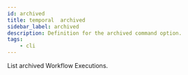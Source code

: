 ```yaml
---
id: archived
title: temporal  archived
sidebar_label: archived
description: Definition for the archived command option.
tags:
	- cli
---
```


 List archived Workflow Executions.
